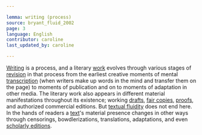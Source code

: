```yaml
---

lemma: writing (process)
source: bryant_fluid_2002
page: 3
language: English
contributor: caroline
last_updated_by: caroline

---
```


[Writing](writingAct.html) is a process, and a literary [work](work.html) evolves through various stages of [revision](revision.html) in that process from the earliest creative moments of mental [transcription](transcription.html) (when writers make up words in the mind and transfer them on the page) to moments of publication and on to moments of adaptation in other media. The literary work also appears in different material manifestations throughout its existence; working [drafts](draft.html), [fair copies](fairCopy.html), [proofs](proofs.html), and authorized commercial editions. But [textual fluidity](textFluid.html) does not end here. In the hands of readers a [text](text.html)'s material presence changes in other ways through censorings, bowdlerizations, translations, adaptations, and even [scholarly editions](editionScholarly.html).
